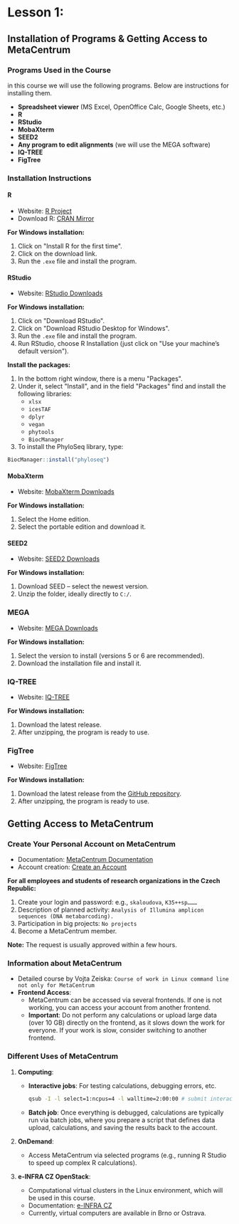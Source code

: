 # Lesson 1: 

## Installation of Programs & Getting Access to MetaCentrum

### Programs Used in the Course
in this course we will use the following programs. Below are instructions for installing them.

- **Spreadsheet viewer** (MS Excel, OpenOffice Calc, Google Sheets, etc.)
- **R**
- **RStudio**
- **MobaXterm**
- **SEED2**
- **Any program to edit alignments** (we will use the MEGA software)
- **IQ-TREE**
- **FigTree**

### Installation Instructions

#### R
- Website: [R Project](https://www.r-project.org/)
- Download R: [CRAN Mirror](https://mirrors.nic.cz/R/)

**For Windows installation:**
1. Click on "Install R for the first time".
2. Click on the download link.
3. Run the `.exe` file and install the program.

#### RStudio
- Website: [RStudio Downloads](https://posit.co/downloads/)

**For Windows installation:**
1. Click on "Download RStudio".
2. Click on "Download RStudio Desktop for Windows".
3. Run the `.exe` file and install the program.
4. Run RStudio, choose R Installation (just click on "Use your machine’s default version").

**Install the packages:**
1. In the bottom right window, there is a menu "Packages".
2. Under it, select "Install", and in the field "Packages" find and install the following libraries:
   - `xlsx`
   - `icesTAF`
   - `dplyr`
   - `vegan`
   - `phytools`
   - `BiocManager`
3. To install the PhyloSeq library, type:
```r
BiocManager::install("phyloseq")
```

#### MobaXterm
- Website: [MobaXterm Downloads](https://mobaxterm.mobatek.net/download.html)

**For Windows installation:**
1. Select the Home edition.
2. Select the portable edition and download it.

#### SEED2
- Website: [SEED2 Downloads](https://www.biomed.cas.cz/mbu/lbwrf/seed/help.php)

**For Windows installation:**
1. Download SEED – select the newest version.
2. Unzip the folder, ideally directly to `C:/`.

### MEGA
- Website: [MEGA Downloads](https://www.megasoftware.net/)

**For Windows installation:**
1. Select the version to install (versions 5 or 6 are recommended).
2. Download the installation file and install it.

### IQ-TREE
- Website: [IQ-TREE](http://www.iqtree.org/)

**For Windows installation:**
1. Download the latest release.
2. After unzipping, the program is ready to use.

### FigTree
- Website: [FigTree](http://tree.bio.ed.ac.uk/software/figtree/)

**For Windows installation:**
1. Download the latest release from the [GitHub repository](https://github.com/rambaut/figtree/releases).
2. After unzipping, the program is ready to use.

## Getting Access to MetaCentrum

### Create Your Personal Account on MetaCentrum
- Documentation: [MetaCentrum Documentation](https://docs.metacentrum.cz/)
- Account creation: [Create an Account](https://docs.metacentrum.cz/access/account/)

**For all employees and students of research organizations in the Czech Republic:**
1. Create your login and password: e.g., `skaloudova`, `K35++sp………`
2. Description of planned activity: `Analysis of Illumina amplicon sequences (DNA metabarcoding).`
3. Participation in big projects: `No projects`
4. Become a MetaCentrum member.

**Note:** The request is usually approved within a few hours.

### Information about MetaCentrum
- Detailed course by Vojta Zeiska: `Course of work in Linux command line not only for MetaCentrum`
- **Frontend Access**: 
  - MetaCentrum can be accessed via several frontends. If one is not working, you can access your account from another frontend.
  - **Important**: Do not perform any calculations or upload large data (over 10 GB) directly on the frontend, as it slows down the work for everyone. If your work is slow, consider switching to another frontend.

### Different Uses of MetaCentrum
1. **Computing**:
   - **Interactive jobs**: For testing calculations, debugging errors, etc.
     ```bash
     qsub -I -l select=1:ncpus=4 -l walltime=2:00:00 # submit interactive job
     ```
   - **Batch job**: Once everything is debugged, calculations are typically run via batch jobs, where you prepare a script that defines data upload, calculations, and saving the results back to the account.

2. **OnDemand**:
   - Access MetaCentrum via selected programs (e.g., running R Studio to speed up complex R calculations).

3. **e-INFRA CZ OpenStack**:
   - Computational virtual clusters in the Linux environment, which will be used in this course.
   - Documentation: [e-INFRA CZ](https://docs.e-infra.cz/)
   - Currently, virtual computers are available in Brno or Ostrava.
